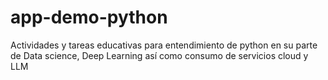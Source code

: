 # app-demo-python
Actividades y tareas educativas para entendimiento de python en su parte de Data science, Deep Learning así como consumo de servicios cloud y LLM
